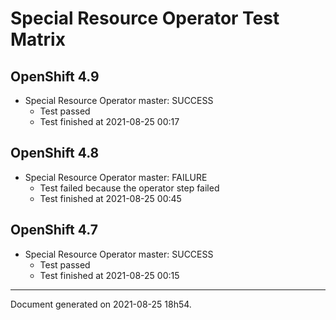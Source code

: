 
Special Resource Operator Test Matrix
=====================================

OpenShift 4.9
-------------


* Special Resource Operator master: SUCCESS
  - Test passed
  - Test finished at 2021-08-25 00:17

OpenShift 4.8
-------------


* Special Resource Operator master: FAILURE
  - Test failed because the operator step failed
  - Test finished at 2021-08-25 00:45

OpenShift 4.7
-------------


* Special Resource Operator master: SUCCESS
  - Test passed
  - Test finished at 2021-08-25 00:15


---
Document generated on 2021-08-25 18h54.

